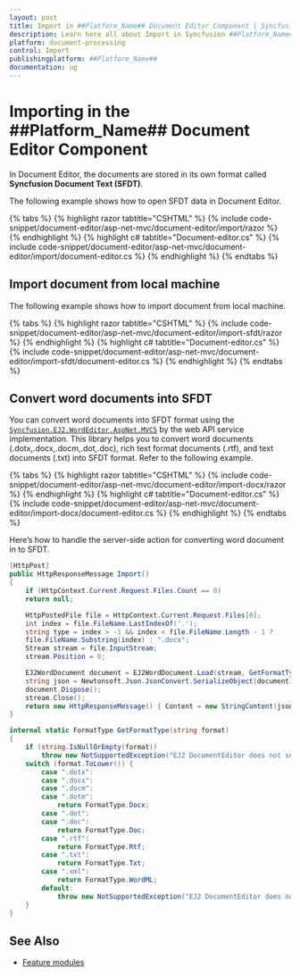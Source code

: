 ```yaml
---
layout: post
title: Import in ##Platform_Name## Document Editor Component | Syncfusion
description: Learn here all about Import in Syncfusion ##Platform_Name## Document Editor component of Syncfusion Essential JS 2 and more.
platform: document-processing
control: Import
publishingplatform: ##Platform_Name##
documentation: ug
---
```



# Importing in the ##Platform_Name## Document Editor Component

In Document Editor, the documents are stored in its own format called **Syncfusion Document Text (SFDT)**.

The following example shows how to open SFDT data in Document Editor.



{% tabs %}
{% highlight razor tabtitle="CSHTML" %}
{% include code-snippet/document-editor/asp-net-mvc/document-editor/import/razor %}
{% endhighlight %}
{% highlight c# tabtitle="Document-editor.cs" %}
{% include code-snippet/document-editor/asp-net-mvc/document-editor/import/document-editor.cs %}
{% endhighlight %}
{% endtabs %}




## Import document from local machine

The following example shows how to import document from local machine.



{% tabs %}
{% highlight razor tabtitle="CSHTML" %}
{% include code-snippet/document-editor/asp-net-mvc/document-editor/import-sfdt/razor %}
{% endhighlight %}
{% highlight c# tabtitle="Document-editor.cs" %}
{% include code-snippet/document-editor/asp-net-mvc/document-editor/import-sfdt/document-editor.cs %}
{% endhighlight %}
{% endtabs %}




## Convert word documents into SFDT

You can convert word documents into SFDT format using the [`Syncfusion.EJ2.WordEditor.AspNet.MVC5`](<https://www.nuget.org/packages/Syncfusion.EJ2.WordEditor.AspNet.MVC5/>) by the web API service implementation. This library helps you to convert word documents (.dotx,.docx,.docm,.dot,.doc), rich text format documents (.rtf), and text documents (.txt) into SFDT format. Refer to the following example.



{% tabs %}
{% highlight razor tabtitle="CSHTML" %}
{% include code-snippet/document-editor/asp-net-mvc/document-editor/import-docx/razor %}
{% endhighlight %}
{% highlight c# tabtitle="Document-editor.cs" %}
{% include code-snippet/document-editor/asp-net-mvc/document-editor/import-docx/document-editor.cs %}
{% endhighlight %}
{% endtabs %}




Here’s how to handle the server-side action for converting word document in to SFDT.

```csharp
[HttpPost]
public HttpResponseMessage Import()
{
    if (HttpContext.Current.Request.Files.Count == 0)
    return null;

    HttpPostedFile file = HttpContext.Current.Request.Files[0];
    int index = file.FileName.LastIndexOf('.');
    string type = index > -1 && index < file.FileName.Length - 1 ?
    file.FileName.Substring(index) : ".docx";
    Stream stream = file.InputStream;
    stream.Position = 0;

    EJ2WordDocument document = EJ2WordDocument.Load(stream, GetFormatType(type.ToLower()));
    string json = Newtonsoft.Json.JsonConvert.SerializeObject(document);
    document.Dispose();
    stream.Close();
    return new HttpResponseMessage() { Content = new StringContent(json) };
}

internal static FormatType GetFormatType(string format)
{
    if (string.IsNullOrEmpty(format))
        throw new NotSupportedException("EJ2 DocumentEditor does not support this file format.");
    switch (format.ToLower()) {
        case ".dotx":
        case ".docx":
        case ".docm":
        case ".dotm":
            return FormatType.Docx;
        case ".dot":
        case ".doc":
            return FormatType.Doc;
        case ".rtf":
            return FormatType.Rtf;
        case ".txt":
            return FormatType.Txt;
        case ".xml":
            return FormatType.WordML;
        default:
            throw new NotSupportedException("EJ2 DocumentEditor does not support this file format.");
    }
}
```

## See Also

* [Feature modules](./feature-module)
